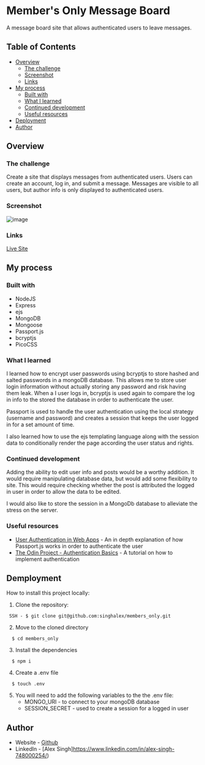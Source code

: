 # Member's Only Message Board
A message board site that allows authenticated users to leave messages.

## Table of Contents

- [Overview](#overview)
  - [The challenge](#the-challenge)
  - [Screenshot](#screenshot)
  - [Links](#links)
- [My process](#my-process)
  - [Built with](#built-with)
  - [What I learned](#what-i-learned)
  - [Continued development](#continued-development)
  - [Useful resources](#useful-resources)
- [Deployment](#deployment)
- [Author](#author)

## Overview

### The challenge

Create a site that displays messages from authenticated users. Users can create an account, log in, and submit a message. Messages are visible to all users, but author info is only displayed to authenticated users.

### Screenshot

![image](https://github.com/singhalex/members_only/assets/115970252/ffa4f19e-57fa-4ad4-83fb-17f3cde88b83)


### Links

[Live Site](https://cat-instinctive-purchase.glitch.me/)

## My process

### Built with

- NodeJS
- Express
- ejs
- MongoDB
- Mongoose
- Passport.js
- bcryptjs
- PicoCSS

### What I learned

I learned how to encrypt user passwords using bcryptjs to store hashed and salted passwords in a mongoDB database. This allows me to store user login information without actually storing any password and risk having them leak. When a I user logs in, bcryptjs is used again to compare the log in info to the stored the database in  order to authenticate the user.

Passport is used to handle the user authentication using the local strategy (username and password) and creates a session that keeps the user logged in for a set amount of time.

I also learned how to use the ejs templating language along with the session data to conditionally render the page according the user status and rights.

### Continued development

Adding the ability to edit user info and posts would be a worthy addition. It would require manipulating database data, but would add some flexibility to site. This would require checking whether the post is attributed the logged in user in order to allow the data to be edited.

I would also like to store the session in a MongoDb database to alleviate the stress on the server.

### Useful resources

- [User Authentication in Web Apps](https://youtu.be/F-sFp_AvHc8?si=XGdJhloD3xqi07NB) - An in depth explanation of how Passport.js works in order to authenticate the user
- [The Odin Project - Authentication Basics](https://www.theodinproject.com/lessons/nodejs-authentication-basics) - A tutorial on how to implement authentication

## Demployment

How to install this project locally:

1. Clone the repository:
```
 SSH - $ git clone git@github.com:singhalex/members_only.git
```
2. Move to the cloned directory
```
  $ cd members_only
```
3. Install the dependencies
```
  $ npm i
```
4. Create a .env file
```
  $ touch .env
```
5. You will need to add the following variables to the the .env file:
   - MONGO_URI - to connect to your mongoDB database
   - SESSION_SECRET - used to create a session for a logged in user 

## Author

- Website - [Github](https://github.com/singhalex)
- LinkedIn - [Alex Singh]https://www.linkedin.com/in/alex-singh-748000254/)
